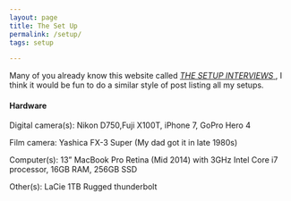 ```yaml
---
layout: page
title: The Set Up 
permalink: /setup/
tags: setup

---
```


Many of you already know this website called [*THE SETUP INTERVIEWS*
](https://usesthis.com/), I think it would be fun to do a similar style of post listing all my setups.

#### Hardware

Digital camera(s): Nikon D750,Fuji X100T, iPhone 7, GoPro Hero 4

Film camera: Yashica FX-3 Super (My dad got it in late 1980s)

Computer(s): 13” MacBook Pro Retina (Mid 2014) with 3GHz Intel Core i7 processor, 16GB RAM, 256GB SSD

Other(s): LaCie 1TB Rugged thunderbolt